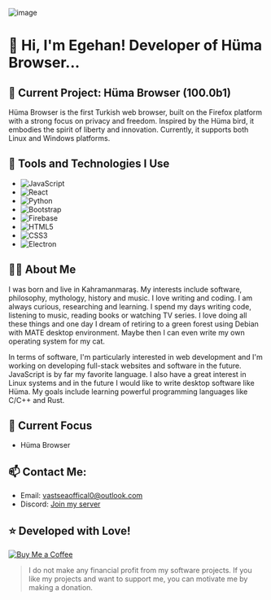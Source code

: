 ![image](https://github.com/KaganCanSit/KaganCanSit/blob/master/ImageFiles/Gif/banner.gif?raw=true)
# 🌊 Hi, I'm Egehan! Developer of Hüma Browser...

## 🌟 Current Project: Hüma Browser (100.0b1)
Hüma Browser is the first Turkish web browser, built on the Firefox platform with a strong focus on privacy and freedom. Inspired by the Hüma bird, it embodies the spirit of liberty and innovation. Currently, it supports both Linux and Windows platforms.


## 🚀 Tools and Technologies I Use
- ![JavaScript](https://img.shields.io/badge/-JavaScript-F7DF1E?style=flat&logo=javascript&logoColor=black)
- ![React](https://img.shields.io/badge/-React-61DAFB?style=flat&logo=react&logoColor=black)
- ![Python](https://img.shields.io/badge/-Python-3776AB?style=flat&logo=python&logoColor=white)
- ![Bootstrap](https://img.shields.io/badge/-Bootstrap-563D7C?style=flat&logo=bootstrap&logoColor=white)
- ![Firebase](https://img.shields.io/badge/-Firebase-FFCA28?style=flat&logo=firebase&logoColor=black)
- ![HTML5](https://img.shields.io/badge/-HTML5-E34F26?style=flat&logo=html5&logoColor=white)
- ![CSS3](https://img.shields.io/badge/-CSS3-1572B6?style=flat&logo=css3&logoColor=white)
- ![Electron](https://img.shields.io/badge/-Electron-47848F?style=flat&logo=electron&logoColor=white)

## 👨‍💻 About Me
I was born and live in Kahramanmaraş. My interests include software, philosophy, mythology, history and music. I love writing and coding. I am always curious, researching and learning. I spend my days writing code, listening to music, reading books or watching TV series. I love doing all these things and one day I dream of retiring to a green forest using Debian with MATE desktop environment. Maybe then I can even write my own operating system for my cat.

In terms of software, I'm particularly interested in web development and I'm working on developing full-stack websites and software in the future. JavaScript is by far my favorite language. I also have a great interest in Linux systems and in the future I would like to write desktop software like Hüma. My goals include learning powerful programming languages like C/C++ and Rust.

## 🌱 Current Focus
- Hüma Browser

## 📫 Contact Me:
- Email: vastseaoffical0@outlook.com
- Discord: [Join my server](https://discord.com/invite/G7dBWthb6A)

## ⭐️ Developed with Love!

[![Buy Me a Coffee](https://img.shields.io/badge/-Buy%20Me%20a%20Coffee-FFDD00?style=flat&logo=buy-me-a-coffee&logoColor=black)](https://buymeacoffee.com/egehankahraman)
> I do not make any financial profit from my software projects. If you like my projects and want to support me, you can motivate me by making a donation.
